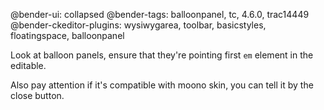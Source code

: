 @bender-ui: collapsed
@bender-tags: balloonpanel, tc, 4.6.0, trac14449
@bender-ckeditor-plugins: wysiwygarea, toolbar, basicstyles, floatingspace, balloonpanel

Look at balloon panels, ensure that they're pointing first `em` element in the editable.

Also pay attention if it's compatible with moono skin, you can tell it by the close button.